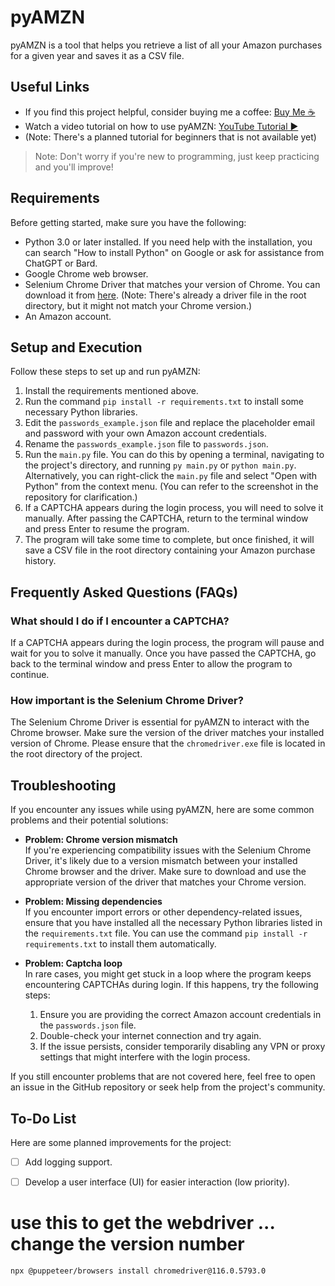 # pyAMZN

pyAMZN is a tool that helps you retrieve a list of all your Amazon purchases for a given year and saves it as a CSV file.

## Useful Links

- If you find this project helpful, consider buying me a coffee: [Buy Me ☕](https://www.buymeacoffee.com/jgarza97885)
- Watch a video tutorial on how to use pyAMZN: [YouTube Tutorial ▶](https://youtu.be/1BCBll0lsiM)
- (Note: There's a planned tutorial for beginners that is not available yet)

> Note: Don't worry if you're new to programming, just keep practicing and you'll improve!

## Requirements

Before getting started, make sure you have the following:

- Python 3.0 or later installed. If you need help with the installation, you can search "How to install Python" on Google or ask for assistance from ChatGPT or Bard.
- Google Chrome web browser.
- Selenium Chrome Driver that matches your version of Chrome. You can download it from [here](https://chromedriver.chromium.org/downloads). (Note: There's already a driver file in the root directory, but it might not match your Chrome version.)
- An Amazon account.

## Setup and Execution

Follow these steps to set up and run pyAMZN:

1. Install the requirements mentioned above.
2. Run the command `pip install -r requirements.txt` to install some necessary Python libraries.
3. Edit the `passwords_example.json` file and replace the placeholder email and password with your own Amazon account credentials.
4. Rename the `passwords_example.json` file to `passwords.json`.
5. Run the `main.py` file. You can do this by opening a terminal, navigating to the project's directory, and running `py main.py` or `python main.py`. Alternatively, you can right-click the `main.py` file and select "Open with Python" from the context menu. (You can refer to the screenshot in the repository for clarification.)
6. If a CAPTCHA appears during the login process, you will need to solve it manually. After passing the CAPTCHA, return to the terminal window and press Enter to resume the program.
7. The program will take some time to complete, but once finished, it will save a CSV file in the root directory containing your Amazon purchase history.

## Frequently Asked Questions (FAQs)

### What should I do if I encounter a CAPTCHA?

If a CAPTCHA appears during the login process, the program will pause and wait for you to solve it manually. Once you have passed the CAPTCHA, go back to the terminal window and press Enter to allow the program to continue.

### How important is the Selenium Chrome Driver?

The Selenium Chrome Driver is essential for pyAMZN to interact with the Chrome browser. Make sure the version of the driver matches your installed version of Chrome. Please ensure that the `chromedriver.exe` file is located in the root directory of the project.

## Troubleshooting

If you encounter any issues while using pyAMZN, here are some common problems and their potential solutions:

- **Problem: Chrome version mismatch**  
  If you're experiencing compatibility issues with the Selenium Chrome Driver, it's likely due to a version mismatch between your installed Chrome browser and the driver. Make sure to download and use the appropriate version of the driver that matches your Chrome version.

- **Problem: Missing dependencies**  
  If you encounter import errors or other dependency-related issues, ensure that you have installed all the necessary Python libraries listed in the `requirements.txt` file. You can use the command `pip install -r requirements.txt` to install them automatically.

- **Problem: Captcha loop**  
  In rare cases, you might get stuck in a loop where the program keeps encountering CAPTCHAs during login. If this happens, try the following steps:
  1. Ensure you are providing the correct Amazon account credentials in the `passwords.json` file.
  2. Double-check your internet connection and try again.
  3. If the issue persists, consider temporarily disabling any VPN or proxy settings that might interfere with the login process.

If you still encounter problems that are not covered here, feel free to open an issue in the GitHub repository or seek help from the project's community.

## To-Do List

Here are some planned improvements for the project:

- [ ] Add logging support.
- [ ] Develop a user interface (UI) for easier interaction (low priority).


# use this to get the webdriver ... change the version number
```
npx @puppeteer/browsers install chromedriver@116.0.5793.0
```
